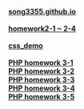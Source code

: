 [**song3355.github.io**](https://song3355.github.io/)<br><br>
[**homework2-1 ~ 2-4**](https://song3355.github.io/homework2-2.html)<br><br>
[**css_demo**](https://song3355.github.io/css_demo.html)<br><br>
[**PHP homework 3-1**](https://song3355.github.io/계산.png)<br>
[**PHP homework 3-2**](https://song3355.github.io/2.png)<br>
[**PHP homework 3-3**](https://song3355.github.io/3)<br>
[**PHP homework 3-4**](https://song3355.github.io/homework4)<br>
[**PHP homework 3-5**](https://song3355.github.io/달력.png)<br>
